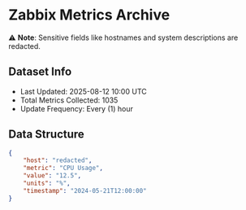 # Zabbix Metrics Archive

⚠️ **Note**: Sensitive fields like hostnames and system descriptions are redacted.

## Dataset Info
- Last Updated: 2025-08-12 10:00 UTC
- Total Metrics Collected: 1035
- Update Frequency: Every (1) hour

## Data Structure
```json
{
    "host": "redacted",
    "metric": "CPU Usage",
    "value": "12.5",
    "units": "%",
    "timestamp": "2024-05-21T12:00:00"
}
```
